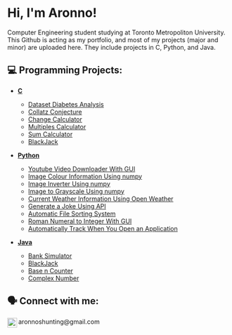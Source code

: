 <h1>Hi, I'm Aronno! </h1>
Computer Engineering student studying at Toronto Metropoliton University. <br> 
  This Github is acting as my portfolio, and most of my projects (major and minor) are uploaded here. They include projects in C, Python, and Java.

<h2>💻 Programming Projects:</h2>

- <b>[C](https://github.com/aronnod/C) </b>
  - [Dataset Diabetes Analysis](https://github.com/aronnod/Dataset-Diabetes-Analysis-in-C)
  - [Collatz Conjecture](https://github.com/aronnod/C/blob/main/Collatz%20Conjecture)
  - [Change Calculator](https://github.com/aronnod/C/blob/main/Change%20Calculator)
  - [Multiples Calculator](https://github.com/aronnod/C/blob/main/Multiples%20Calculator)
  - [Sum Calculator](https://github.com/aronnod/C/blob/main/Sum%20Calculator)
  - [BlackJack](https://github.com/aronnod/C/blob/main/Game%20of%20BlackJack)

- <b>[Python](https://github.com/aronnod/Python) </b>
  - [Youtube Video Downloader With GUI](https://github.com/aronnod/Python/blob/main/Youtube%20Video%20Downloader%20With%20GUI)
  - [Image Colour Information Using numpy](https://github.com/aronnod/Python/blob/main/Image%20Colour%20Information%20Using%20numpy)
  - [Image Inverter Using numpy](https://github.com/aronnod/Python/blob/main/Image%20Inverter%20Using%20numpy)
  - [Image to Grayscale Using numpy](https://github.com/aronnod/Python/blob/main/Image%20to%20Grayscale%20Using%20numpy)
  - [Current Weather Information Using Open Weather](https://github.com/aronnod/Python/blob/main/Current%20Weather%20Information%20Using%20Open%20Weather)
  - [Generate a Joke Using API](https://github.com/aronnod/Python/blob/main/Generate%20a%20Joke%20Using%20API)
  - [Automatic File Sorting System](https://github.com/aronnod/Python/blob/main/Automatic%20File%20Sorting%20System)
  - [Roman Numeral to Integer With GUI](https://github.com/aronnod/Python/blob/main/Roman%20Numeral%20to%20Integer%20With%20GUI)
  - [Automatically Track When You Open an Application](https://github.com/aronnod/Python/blob/main/Automatically%20Track%20When%20You%20Open%20an%20Application)
- <b>[Java](https://github.com/aronnod/Java) </b>
  - [Bank Simulator](https://github.com/aronnod/Java/tree/Bank-Simulator)
  - [BlackJack](https://github.com/aronnod/Java/tree/Bank-Simulator)
  - [Base n Counter](https://github.com/aronnod/Java/tree/Counter)
  - [Complex Number](https://github.com/aronnod/Java/tree/Complex-Number)

<h2> 🗣️ Connect with me:</h2>

<img align="left" alt="Aronno Das | Email" width="22px" src="https://cdn-icons-png.flaticon.com/512/542/542638.png" />
aronnoshunting@gmail.com
